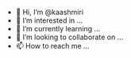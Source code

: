 - 👋 Hi, I’m @kaashmiri
- 👀 I’m interested in ...
- 🌱 I’m currently learning ...
- 💞️ I’m looking to collaborate on ...
- 📫 How to reach me ...

<!---
kaashmiri/kaashmiri is a ✨ special ✨ repository because its `README.md` (this file) appears on your GitHub profile.
You can click the Preview link to take a look at your changes.
--->
